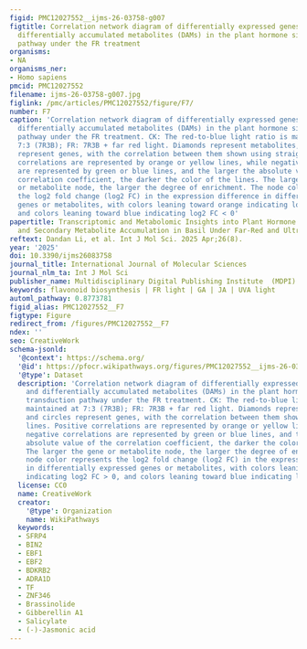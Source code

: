 ```yaml
---
figid: PMC12027552__ijms-26-03758-g007
figtitle: Correlation network diagram of differentially expressed genes (DEGs) and
  differentially accumulated metabolites (DAMs) in the plant hormone signal transduction
  pathway under the FR treatment
organisms:
- NA
organisms_ner:
- Homo sapiens
pmcid: PMC12027552
filename: ijms-26-03758-g007.jpg
figlink: /pmc/articles/PMC12027552/figure/F7/
number: F7
caption: 'Correlation network diagram of differentially expressed genes (DEGs) and
  differentially accumulated metabolites (DAMs) in the plant hormone signal transduction
  pathway under the FR treatment. CK: The red-to-blue light ratio is maintained at
  7:3 (7R3B); FR: 7R3B + far red light. Diamonds represent metabolites, and circles
  represent genes, with the correlation between them shown using straight lines. Positive
  correlations are represented by orange or yellow lines, while negative correlations
  are represented by green or blue lines, and the larger the absolute value of the
  correlation coefficient, the darker the color of the lines. The larger the gene
  or metabolite node, the larger the degree of enrichment. The node color represents
  the log2 fold change (log2 FC) in the expression difference in differentially expressed
  genes or metabolites, with colors leaning toward orange indicating log2 FC > 0,
  and colors leaning toward blue indicating log2 FC < 0'
papertitle: Transcriptomic and Metabolomic Insights into Plant Hormone Modulation
  and Secondary Metabolite Accumulation in Basil Under Far-Red and Ultraviolet-A Light
reftext: Dandan Li, et al. Int J Mol Sci. 2025 Apr;26(8).
year: '2025'
doi: 10.3390/ijms26083758
journal_title: International Journal of Molecular Sciences
journal_nlm_ta: Int J Mol Sci
publisher_name: Multidisciplinary Digital Publishing Institute  (MDPI)
keywords: flavonoid biosynthesis | FR light | GA | JA | UVA light
automl_pathway: 0.8773781
figid_alias: PMC12027552__F7
figtype: Figure
redirect_from: /figures/PMC12027552__F7
ndex: ''
seo: CreativeWork
schema-jsonld:
  '@context': https://schema.org/
  '@id': https://pfocr.wikipathways.org/figures/PMC12027552__ijms-26-03758-g007.html
  '@type': Dataset
  description: 'Correlation network diagram of differentially expressed genes (DEGs)
    and differentially accumulated metabolites (DAMs) in the plant hormone signal
    transduction pathway under the FR treatment. CK: The red-to-blue light ratio is
    maintained at 7:3 (7R3B); FR: 7R3B + far red light. Diamonds represent metabolites,
    and circles represent genes, with the correlation between them shown using straight
    lines. Positive correlations are represented by orange or yellow lines, while
    negative correlations are represented by green or blue lines, and the larger the
    absolute value of the correlation coefficient, the darker the color of the lines.
    The larger the gene or metabolite node, the larger the degree of enrichment. The
    node color represents the log2 fold change (log2 FC) in the expression difference
    in differentially expressed genes or metabolites, with colors leaning toward orange
    indicating log2 FC > 0, and colors leaning toward blue indicating log2 FC < 0'
  license: CC0
  name: CreativeWork
  creator:
    '@type': Organization
    name: WikiPathways
  keywords:
  - SFRP4
  - BIN2
  - EBF1
  - EBF2
  - BDKRB2
  - ADRA1D
  - TF
  - ZNF346
  - Brassinolide
  - Gibberellin A1
  - Salicylate
  - (-)-Jasmonic acid
---
```

